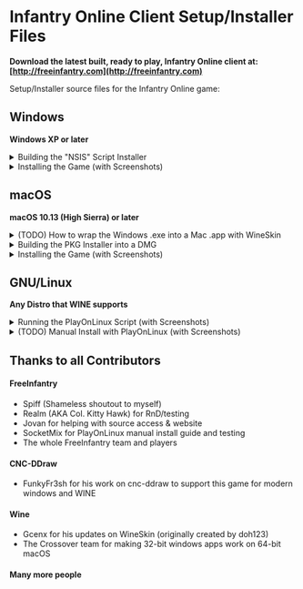 # Infantry Online Client Setup/Installer Files

**Download the latest built, ready to play, Infantry Online client at: [http://freeinfantry.com](http://freeinfantry.com)**

Setup/Installer source files for the Infantry Online game:

## Windows
**Windows XP or later**

<details>
  <summary>Building the "NSIS" Script Installer</summary>

>
> **Download/Install First**
> 
> - NSIS, Nullsoft Scriptable Install System ([https://nsis.sourceforge.io](https://nsis.sourceforge.io))
> 

1. Clone/Download this Github Repo

2. Obtain the official Infantry Launcher required files and place them in the folder here: "./Windows/_builds/launcher/"

3. Open NSIS

4. Click "Compile NSI Scripts"

5. Choose "File" -> "Load Script..."

6. Navigate to the "./Windows/nsis-Infantry-Online.nsi" script and choose "Open"

7. It will automatically compile and (if no errors) will build the installer .exe here: "./Windows/_builds/installer/Install-Infantry-Online.exe"

</details>

<!--
<details>
  <summary>(TODO) Building the "Advanced Installer"</summary>

>
> **Download/Install First**
> 
> - Visual Studio 2019 Community Edition ([https://visualstudio.microsoft.com/vs/older-downloads/](https://visualstudio.microsoft.com/vs/older-downloads/))
> 

1. Get the official Infantry Online Launcher .exe file either from:

	- Compiling yourself from the Launcher repo or
	- Downloading the windows launcher exe

2. (TODO) More things...

</details>
-->

<details>
  <summary>Installing the Game (with Screenshots)</summary>

TODO!
![DMG Volume](Windows/_screenshots/nsis-installer-window.png)
</details>


## macOS
**macOS 10.13 (High Sierra) or later**

<details>
  <summary>(TODO) How to wrap the Windows .exe into a Mac .app with WineSkin</summary>

>
> **Download/Install First**
> 
> - WineSkin Wrapper ([https://github.com/Gcenx/WineskinServer](https://github.com/Gcenx/WineskinServer))
> - cnc-ddraw ([https://github.com/CnCNet/cnc-ddraw](https://github.com/CnCNet/cnc-ddraw))
> 

- TODO
</details>

<details>
  <summary>Building the PKG Installer into a DMG</summary>

>
> **Download/Install First**
> 
> - Mac "Packages" app ([http://s.sudre.free.fr/Software/Packages/about.html](http://s.sudre.free.fr/Software/Packages/about.html))
> - Homebrew, The Missing Package Manager for macOS ([https://brew.sh](https://brew.sh))
> - `brew install create-dmg` ([https://github.com/create-dmg/create-dmg](https://github.com/create-dmg/create-dmg))
> 

1. Clone/Download this Github Repo

2. Place the built Wineskin wrapped client app here: "./Mac/_builds/app/Infantry Online.app"

3. Run the "./Mac/buildPackageDMG.sh" script in the terminal to build a .pkg installer file and a distributable dmg file.
</details>

<details>
  <summary>Installing the Game (with Screenshots)</summary>

 - 1. Open the **DMG Volume Icon**

![DMG Volume](Mac/_screenshots/DMGVolume.png)

 - 2. Open the **.pkg** file by Control-Click and choosing "Open" in the contextual menu

![DMG Installer Window](Mac/_screenshots/DMGInstallerWindow.png)
</details>

## GNU/Linux
**Any Distro that WINE supports**

<details>
  <summary>Running the PlayOnLinux Script (with Screenshots)</summary>
  
>
> **Download/Install First**
> 
> - PlayOnLinux ([https://www.playonlinux.com](https://www.playonlinux.com)), usually available with whatever linux default software distribution app you have. (ie: "Ubuntu Software" for Ubuntu, "Pamac Add/Remove Software" for Manjaro).
> 

1. Download the "./Linux/play-on-linux-infantry-online.sh" Script from this repo

2. Open PlayOnLinux

3. Open the Tools menu and choose "Run a local script"

 ![PlayOnLinux Tools Run Local Script](Linux/_screenshots/POL_Tools-Menu_Run-Local-Script.png)
 
4. Navigate to the downloaded "play-on-linux-infantry-online.sh" script.

5. Follow the prompts and Infantry will be installed and ready to play!
</details>

<!-- 
<details>
  <summary>(TODO) Lutris Script</summary>

- TODO
</details>

<details>
  <summary>(TODO) Building SnapCraft Script</summary>

- TODO
</details>
-->

<details>
  <summary>(TODO) Manual Install with PlayOnLinux (with Screenshots)</summary>

- TODO
</details>

## Thanks to all Contributors

#### FreeInfantry
 - Spiff (Shameless shoutout to myself)
 - Realm (AKA Col. Kitty Hawk) for RnD/testing
 - Jovan for helping with source access & website
 - SocketMix for PlayOnLinux manual install guide and testing
 - The whole FreeInfantry team and players

#### CNC-DDraw
 - FunkyFr3sh for his work on cnc-ddraw to support this game for modern windows and WINE

#### Wine
 - Gcenx for his updates on WineSkin (originally created by doh123)
 - The Crossover team for making 32-bit windows apps work on 64-bit macOS

#### Many more people

